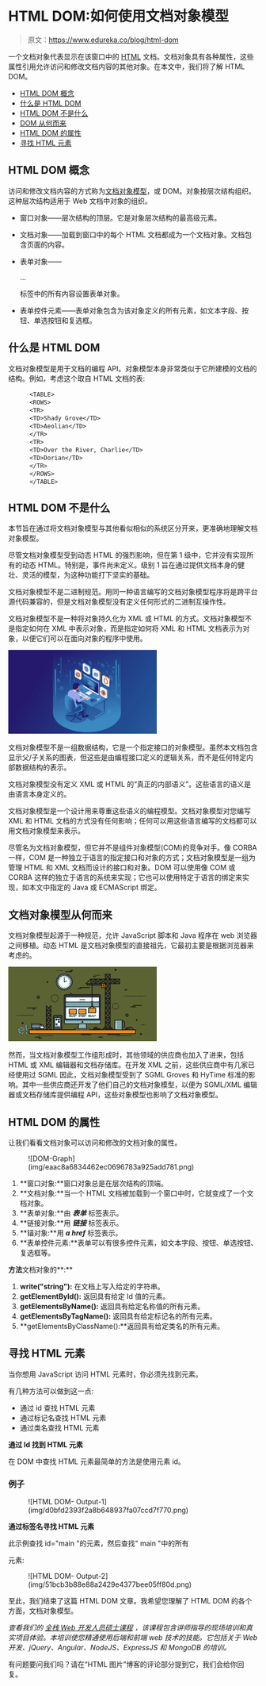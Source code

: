 # HTML DOM:如何使用文档对象模型

> 原文：<https://www.edureka.co/blog/html-dom>

一个文档对象代表显示在该窗口中的 [HTML](https://www.edureka.co/blog/what-is-html/) 文档。文档对象具有各种属性，这些属性引用允许访问和修改文档内容的其他对象。在本文中，我们将了解 HTML DOM。

*   [HTML DOM 概念](#concept)
*   [什么是 HTML DOM](#what-is)
*   [HTML DOM 不是什么](#what-is-not)
*   [DOM 从何而来](#where)
*   [HTML DOM 的属性](#properties)
*   [寻找 HTML 元素](#finding)

## **HTML DOM 概念**

访问和修改文档内容的方式称为[文档对象模型](https://www.edureka.co/blog/dom-in-javascript/)，或 DOM。对象按层次结构组织。这种层次结构适用于 Web 文档中对象的组织。

*   窗口对象——层次结构的顶层。它是对象层次结构的最高级元素。
*   文档对象——加载到窗口中的每个 HTML 文档都成为一个文档对象。文档包含页面的内容。
*   表单对象——

    <form>…</form>

    标签中的所有内容设置表单对象。
*   表单控件元素——表单对象包含为该对象定义的所有元素，如文本字段、按钮、单选按钮和复选框。

## **什么是 HTML DOM**

文档对象模型是用于文档的编程 API。对象模型本身非常类似于它所建模的文档的结构。例如，考虑这个取自 HTML 文档的表:

```
      <TABLE>
      <ROWS> 
      <TR> 
      <TD>Shady Grove</TD>
      <TD>Aeolian</TD> 
      </TR> 
      <TR>
      <TD>Over the River, Charlie</TD>
      <TD>Dorian</TD> 
      </TR> 
      </ROWS>
      </TABLE>
```

## **HTML DOM 不是什么**

本节旨在通过将文档对象模型与其他看似相似的系统区分开来，更准确地理解文档对象模型。

尽管文档对象模型受到动态 HTML 的强烈影响，但在第 1 级中，它并没有实现所有的动态 HTML。特别是，事件尚未定义。级别 1 旨在通过提供文档本身的健壮、灵活的模型，为这种功能打下坚实的基础。

文档对象模型不是二进制规范。用同一种语言编写的文档对象模型程序将是跨平台源代码兼容的，但是文档对象模型没有定义任何形式的二进制互操作性。

文档对象模型不是一种将对象持久化为 XML 或 HTML 的方式。文档对象模型不是指定如何在 XML 中表示对象，而是指定如何将 XML 和 HTML 文档表示为对象，以便它们可以在面向对象的程序中使用。

![HTML DOM is NOT](img/56f4f04a71898e7b558d265d2cbf4b83.png)

文档对象模型不是一组数据结构，它是一个指定接口的对象模型。虽然本文档包含显示父/子关系的图表，但这些是由编程接口定义的逻辑关系，而不是任何特定内部数据结构的表示。

文档对象模型没有定义 XML 或 HTML 的“真正的内部语义”。这些语言的语义是由语言本身定义的。

文档对象模型是一个设计用来尊重这些语义的编程模型。文档对象模型对您编写 XML 和 HTML 文档的方式没有任何影响；任何可以用这些语言编写的文档都可以用文档对象模型来表示。

尽管名为文档对象模型，但它并不是组件对象模型(COM)的竞争对手。像 CORBA 一样，COM 是一种独立于语言的指定接口和对象的方式；文档对象模型是一组为管理 HTML 和 XML 文档而设计的接口和对象。DOM 可以使用像 COM 或 CORBA 这样的独立于语言的系统来实现；它也可以使用特定于语言的绑定来实现，如本文中指定的 Java 或 ECMAScript 绑定。

## **文档对象模型从何而来**

文档对象模型起源于一种规范，允许 JavaScript 脚本和 Java 程序在 web 浏览器之间移植。动态 HTML 是文档对象模型的直接祖先，它最初主要是根据浏览器来考虑的。

![working of HTML](img/7a3aa46e9d1eb3cb474993818cd47d3b.png)

然而，当文档对象模型工作组形成时，其他领域的供应商也加入了进来，包括 HTML 或 XML 编辑器和文档存储库。在开发 XML 之前，这些供应商中有几家已经使用过 SGML 因此，文档对象模型受到了 SGML Groves 和 HyTime 标准的影响。其中一些供应商还开发了他们自己的文档对象模型，以便为 SGML/XML 编辑器或文档存储库提供编程 API，这些对象模型也影响了文档对象模型。

## **HTML DOM 的属性**

让我们看看文档对象可以访问和修改的文档对象的属性。

<figure class="wp-block-image">![DOM-Graph](img/eaac8a6834462ec0696783a925add781.png)</figure>

1.  **窗口对象:**窗口对象总是在层次结构的顶端。
2.  **文档对象:**当一个 HTML 文档被加载到一个窗口中时，它就变成了一个文档对象。
3.  **表单对象:**由 ***表单*** 标签表示。
4.  **链接对象:**用 ***链接*** 标签表示。
5.  **锚对象:**用 ***a href*** 标签表示。
6.  **表单控件元素:**表单可以有很多控件元素，如文本字段、按钮、单选按钮、复选框等。

**方法**文档对象的**:**

1.  **write("string"):** 在文档上写入给定的字符串。
2.  **getElementById():** 返回具有给定 Id 值的元素。
3.  **getElementsByName():** 返回具有给定名称值的所有元素。
4.  **getElementsByTagName():** 返回具有给定标记名的所有元素。
5.  **getElementsByClassName():**返回具有给定类名的所有元素。

## **寻找 HTML 元素**

当你想用 JavaScript 访问 HTML 元素时，你必须先找到元素。

有几种方法可以做到这一点:

*   通过 id 查找 HTML 元素
*   通过标记名查找 HTML 元素
*   通过类名查找 HTML 元素

**通过 Id 找到 HTML 元素**

在 DOM 中查找 HTML 元素最简单的方法是使用元素 id。

### 例子

<figure class="wp-block-image">![HTML DOM- Output-1](img/d0bfd2393f2a8b648937fa07ccd7f770.png)</figure>

**通过标签名寻找 HTML 元素**

此示例查找 id="main "的元素，然后查找" main "中的所有

元素:

<figure class="wp-block-image">![HTML DOM- Output-2](img/51bcb3b88e88a2429e4377bee05ff80d.png)</figure>

至此，我们结束了这篇 HTML DOM 文章。我希望您理解了 HTML DOM 的各个方面，文档对象模型。

*查看我们的  [全栈 Web 开发人员硕士课程](https://www.edureka.co/masters-program/full-stack-developer-training) ，该课程包含讲师指导的现场培训和真实项目体验。本培训使您精通使用后端和前端 web 技术的技能。它包括关于 Web 开发、jQuery、Angular、NodeJS、ExpressJS 和 MongoDB 的培训。*

有问题要问我们吗？请在“HTML 图片”博客的评论部分提到它，我们会给你回复。